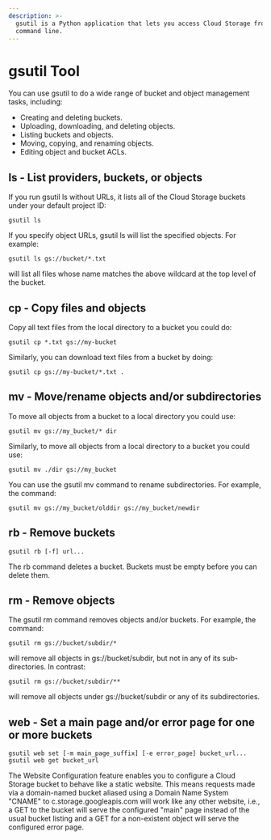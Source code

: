 ```yaml
---
description: >-
  gsutil is a Python application that lets you access Cloud Storage from the
  command line.
---
```


# gsutil Tool

You can use gsutil to do a wide range of bucket and object management tasks, including:

* Creating and deleting buckets.
* Uploading, downloading, and deleting objects.
* Listing buckets and objects.
* Moving, copying, and renaming objects.
* Editing object and bucket ACLs.

## ls - List providers, buckets, or objects

If you run gsutil ls without URLs, it lists all of the Cloud Storage buckets under your default project ID:

```text
gsutil ls
```

If you specify object URLs, gsutil ls will list the specified objects. For example:

```text
gsutil ls gs://bucket/*.txt
```

will list all files whose name matches the above wildcard at the top level of the bucket.

## cp - Copy files and objects

Copy all text files from the local directory to a bucket you could do:

```text
gsutil cp *.txt gs://my-bucket
```

Similarly, you can download text files from a bucket by doing:

```text
gsutil cp gs://my-bucket/*.txt .
```

## mv - Move/rename objects and/or subdirectories

To move all objects from a bucket to a local directory you could use:

```text
gsutil mv gs://my_bucket/* dir
```

Similarly, to move all objects from a local directory to a bucket you could use:

```text
gsutil mv ./dir gs://my_bucket
```

You can use the gsutil mv command to rename subdirectories. For example, the command:

```text
gsutil mv gs://my_bucket/olddir gs://my_bucket/newdir
```

## rb - Remove buckets

```text
gsutil rb [-f] url...
```

The rb command deletes a bucket. Buckets must be empty before you can delete them.

## rm - Remove objects

The gsutil rm command removes objects and/or buckets. For example, the command:

```text
gsutil rm gs://bucket/subdir/*
```

will remove all objects in gs://bucket/subdir, but not in any of its sub-directories. In contrast:

```text
gsutil rm gs://bucket/subdir/**
```

will remove all objects under gs://bucket/subdir or any of its subdirectories.

## web - Set a main page and/or error page for one or more buckets

```text
gsutil web set [-m main_page_suffix] [-e error_page] bucket_url...
gsutil web get bucket_url
```

The Website Configuration feature enables you to configure a Cloud Storage bucket to behave like a static website. This means requests made via a domain-named bucket aliased using a Domain Name System "CNAME" to c.storage.googleapis.com will work like any other website, i.e., a GET to the bucket will serve the configured "main" page instead of the usual bucket listing and a GET for a non-existent object will serve the configured error page.

